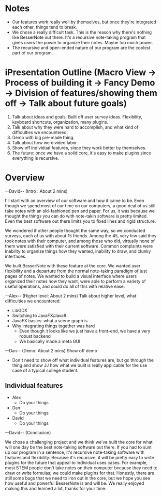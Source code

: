 Notes
=====
+ Our features work really well by themselves, but once they're integrated each other, things tend to break. 
+ We chose a really difficult task. This is the reason why there's nothing like BesserNote out there. It's a recursive note-taking program that gives users the power to organize their notes. Maybe too much power.
+ The recursive and open-ended nature of our program are the coolest part of our program. 



iPresentation Outline (Macro View -> Process of building it -> Fancy Demo -> Division of features/showing them off -> Talk about future goals) 
==========================================
1. Talk about ideas and goals. Built off user survey ideas. Flexibility, keyboard shortcuts, organization, many plugins.
2. Talk about why they were hard to accomplish, and what kind of difficulties we encountered.
3. Demo with big pre-made thing. 
4. Talk about how we divided labor.
5. Show off individual features, since they work better by themselves.
6. The future: once we have a solid core, it's easy to make plugins since everything is recursive.

Overview
========

--David-- (Intro : About 2 mins)

I'll start with an overview of our software and how it came to be. Even though we spend most of our time on our computers, a good deal of us still take notes with an old-fashioned pen and paper. For us, it was because we thought the things you can do with note-takin software is pretty limited. Even the best software out there limits you to fixed lines and rigid structure.

We wondered if other people thought the same way, so we conducted surveys, each of us with about 15 friends. Among the 45, very few said they took notes with their computer, and among those who did, virtually none of them were satisfied with their current software. Common complaints were inability to organize things how they wanted, inability to draw, and clunky interfaces. 

We built BesserNote with these feature at the core. We wanted user flexibility and a departure from the normal note-taking paradigm of just pages of notes. We wanted to build a visual interface where users organized their notes how they want, were able to perform a variety of useful operations, and could do all of this with relative ease. 

--Alex-- (Higher level: About 2 mins)
Talk about higher level, what difficulties we encountered:
- LibGDX
- Switching to JavaFX/Java8
- JavaFX basics: what a scene graph is
- Why integrating things together was hard
 	- Even though it looks like we just have a front-end, we have a very robust backend
	- We basically made a meta GUI

--Dan-- (Demo: About 2 mins)
Show off demo
- Don't need to show off what individual features are, but go through the thing and show JJ how what we built is really applicable for the use case of a typical college student.

Individual features
-------------------
+ Alex
	- Do your things
+ Dan
	- Do your things
+ David
	- Do your things

--David-- (Conclusion)

We chose a challenging project and we think we've built the core for what will one day be the best note-taking software out there. If you had to sum up our program in a sentence, it's recursive note-taking software with features and flexibility. Because it's recursive, it will be pretty easy to write plugins for the future that appeal to individual uses cases. For example, most STEM people don't take notes on their computer because they need to draw or write formulas; we could make plugins for that. Honestly, there are still some bugs that we need to iron out in the core, but we hope you see how useful and powerful BesserNote is and will be. We really enjoyed making this and learned a lot, thanks for your time. 
